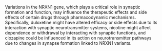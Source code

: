 Variations in the NRXN1 gene, which plays a critical role in synaptic formation and function, may influence the therapeutic effects and side effects of certain drugs through pharmacodynamic mechanisms. Specifically, duloxetine might have altered efficacy or side effects due to its interaction with synaptic neurotransmitter systems, nicotine might affect dependence or withdrawal by interacting with synaptic functions, and clozapine could be influenced in its action on neurotransmitter pathways due to changes in synapse formation linked to NRXN1 variants.